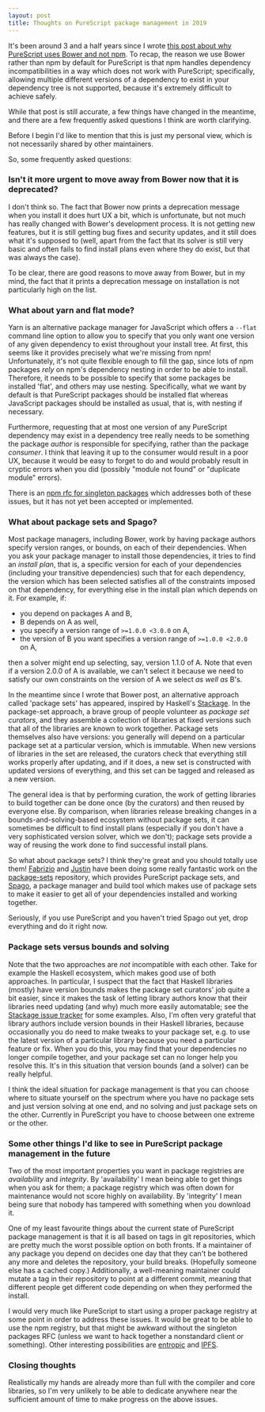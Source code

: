 ```yaml
---
layout: post
title: Thoughts on PureScript package management in 2019
---
```


It's been around 3 and a half years since I wrote [this post about why
PureScript uses Bower and not npm](../purescript-why-bower). To recap, the
reason we use Bower rather than npm by default for PureScript is that npm
handles dependency incompatibilities in a way which does not work with
PureScript; specifically, allowing multiple different versions of a dependency
to exist in your dependency tree is not supported, because it's extremely
difficult to achieve safely.

While that post is still accurate, a few things have changed in the meantime,
and there are a few frequently asked questions I think are worth clarifying.

Before I begin I'd like to mention that this is just my personal view, which is
not necessarily shared by other maintainers.

So, some frequently asked questions:

### Isn't it more urgent to move away from Bower now that it is deprecated?

I don't think so. The fact that Bower now prints a deprecation message when you
install it does hurt UX a bit, which is unfortunate, but not much has really
changed with Bower's development process. It is not getting new features, but
it is still getting bug fixes and security updates, and it still does what it's
supposed to (well, apart from the fact that its solver is still very basic and
often fails to find install plans even where they do exist, but that was always
the case).

To be clear, there are good reasons to move away from Bower, but in my mind,
the fact that it prints a deprecation message on installation is not
particularly high on the list.

### What about yarn and flat mode?

Yarn is an alternative package manager for JavaScript which offers a `--flat`
command line option to allow you to specify that you only want one version of
any given dependency to exist throughout your install tree. At first, this
seems like it provides precisely what we're missing from npm! Unfortunately,
it's not quite flexible enough to fill the gap, since lots of npm packages
_rely_ on npm's dependency nesting in order to be able to install. Therefore,
it needs to be possible to specify that some packages be installed 'flat', and
others may use nesting. Specifically, what we want by default is that
PureScript packages should be installed flat whereas JavaScript packages should
be installed as usual, that is, with nesting if necessary.

Furthermore, requesting that at most one version of any PureScript dependency
may exist in a dependency tree really needs to be something the package
_author_ is responsible for specifying, rather than the package _consumer_.
I think that leaving it up to the consumer would result in a poor UX, because
it would be easy to forget to do and would probably result in cryptic errors
when you did (possibly "module not found" or "duplicate module" errors).

There is an [npm rfc for singleton
packages](https://github.com/npm/rfcs/pull/23) which addresses both of these
issues, but it has not yet been accepted or implemented.

### What about package sets and Spago?

Most package managers, including Bower, work by having package authors specify
version ranges, or bounds, on each of their dependencies. When you ask your
package manager to install those dependencies, it tries to find an _install
plan_, that is, a specific version for each of your dependencies (including
your transitive dependencies) such that for each dependency, the version
which has been selected satisfies all of the constraints imposed on that
dependency, for everything else in the install plan which depends on it. For
example, if:

- you depend on packages A and B,
- B depends on A as well,
- you specify a version range of `>=1.0.0 <3.0.0` on A,
- the version of B you want specifies a version range of `>=1.0.0 <2.0.0` on A,

then a solver might end up selecting, say, version 1.1.0 of A. Note that
even if a version 2.0.0 of A is available, we can't select it because we need
to satisfy our own constraints on the version of A we select _as well as_ B's.

In the meantime since I wrote that Bower post, an alternative approach called
'package sets' has appeared, inspired by Haskell's [Stackage][]. In the
package-set approach, a brave group of people volunteer as _package set
curators_, and they assemble a collection of libraries at fixed versions such
that all of the libraries are known to work together. Package sets themselves
also have versions: you generally will depend on a particular package set at a
particular version, which is immutable. When new versions of libraries in the
set are released, the curators check that everything still works properly after
updating, and if it does, a new set is constructed with updated versions of
everything, and this set can be tagged and released as a new version.

The general idea is that by performing curation, the work of getting libraries
to build together can be done once (by the curators) and then reused by
everyone else. By comparison, when libraries release breaking changes in a
bounds-and-solving-based ecosystem without package sets, it can sometimes be
difficult to find install plans (especially if you don't have a very
sophisticated version solver, which we don't); package sets provide a way of
reusing the work done to find successful install plans.

So what about package sets? I think they're great and you should totally use
them! [Fabrizio][] and [Justin][] have been doing some really fantastic work on
the [package-sets][] repository, which provides PureScript package sets, and
[Spago][], a package manager and build tool which makes use of package sets to
make it easier to get all of your dependencies installed and working together.

Seriously, if you use PureScript and you haven't tried Spago out yet, drop
everything and do it right now.

### Package sets versus bounds and solving

Note that the two approaches are _not_ incompatible with each other. Take for
example the Haskell ecosystem, which makes good use of both approaches. In
particular, I suspect that the fact that Haskell libraries (mostly) have
version bounds makes the package set curators' job quite a bit easier, since it
makes the task of letting library authors know that their libraries need
updating (and why) much more easily automatable; see the [Stackage issue
tracker][] for some examples. Also, I'm often very grateful that library
authors include version bounds in their Haskell libraries, because occasionally
you do need to make tweaks to your package set, e.g. to use the latest version
of a particular library because you need a particular feature or fix. When you
do this, you may find that your dependencies no longer compile together, and
your package set can no longer help you resolve this. It's in this situation
that version bounds (and a solver) can be really helpful.

I think the ideal situation for package management is that you can choose where
to situate yourself on the spectrum where you have no package sets and just
version solving at one end, and no solving and just package sets on the other.
Currently in PureScript you have to choose between one extreme or the other.

### Some other things I'd like to see in PureScript package management in the future

Two of the most important properties you want in package registries are
_availability_ and _integrity_. By 'availability' I mean being able to get
things when you ask for them; a package registry which was often down for
maintenance would not score highly on availability. By 'integrity' I mean being
sure that nobody has tampered with something when you download it.

One of my least favourite things about the current state of PureScript package
management is that it is all based on tags in git repositories, which are
pretty much the worst possible option on both fronts.  If a maintainer of any
package you depend on decides one day that they can't be bothered any more and
deletes the repository, your build breaks. (Hopefully someone else has a cached
copy.) Additionally, a well-meaning maintainer could mutate a tag in their
repository to point at a different commit, meaning that different people get
different code depending on when they performed the install.

I would very much like PureScript to start using a proper package registry at
some point in order to address these issues. It would be great to be able to
use the npm registry, but that might be awkward without the singleton packages
RFC (unless we want to hack together a nonstandard client or something). Other
interesting possibilities are [entropic][] and [IPFS][].

### Closing thoughts

Realistically my hands are already more than full with the compiler and core
libraries, so I'm very unlikely to be able to dedicate anywhere near the
sufficient amount of time to make progress on the above issues.

[Stackage]: https://stackage.org
[Fabrizio]: https://github.com/f-f
[Justin]: https://github.com/justinwoo
[package-sets]: https://github.com/purescript/package-sets
[Spago]: https://github.com/spacchetti/spago
[IPFS]: https://ipfs.io
[entropic]: https://github.com/entropic-dev/entropic
[Stackage issue tracker]: https://github.com/commercialhaskell/stackage/issues
